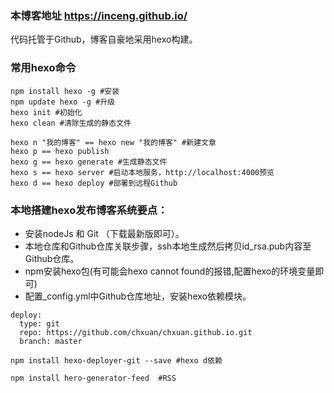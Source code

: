 ### 本博客地址 https://inceng.github.io/

代码托管于Github，博客自豪地采用hexo构建。

### 常用hexo命令

```
npm install hexo -g #安装  
npm update hexo -g #升级  
hexo init #初始化
hexo clean #清除生成的静态文件

hexo n "我的博客" == hexo new "我的博客" #新建文章
hexo p == hexo publish
hexo g == hexo generate #生成静态文件
hexo s == hexo server #启动本地服务，http://localhost:4000预览
hexo d == hexo deploy #部署到远程Github
```

### 本地搭建hexo发布博客系统要点：

- 安装nodeJs 和 Git （下载最新版即可）。
- 本地仓库和Github仓库关联步骤，ssh本地生成然后拷贝id_rsa.pub内容至Github仓库。
- npm安装hexo包(有可能会hexo cannot found的报错,配置hexo的环境变量即可)
- 配置_config.yml中Github仓库地址，安装hexo依赖模块。
```
deploy:
  type: git
  repo: https://github.com/chxuan/chxuan.github.io.git
  branch: master
```
```
npm install hexo-deployer-git --save #hexo d依赖

npm install hero-generator-feed  #RSS
```
